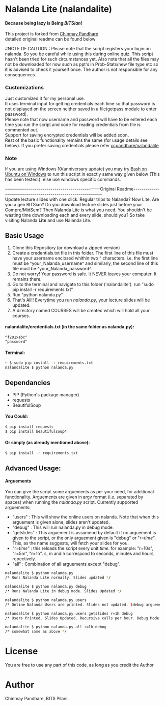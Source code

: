 # Nalanda Lite (nalandalite)
#### Because being lazy is Being _BITSian_!
This project is forked from [Chinmay Pandhare](https://github.com/ccpandhare)  
detailed original readme can be found below  
  
#NOTE OF CAUTION : Please note that the script registers your login on nalanda. So you be careful while using this during online quiz. This script hasn't been tried for such circumstances yet. Also note that all the files may not be downloaded for now such as ppt's in Prob-Stats/new file type etc so it is advised to check it yourself once. The author is not responsible for any consequences.  
  
### Customizations   
Just customized it for my personal use.  
It uses terminal input for getting credentials each time so that password is not displayed on the screen neither saved in a file(getpass module to enter password).    
Please note that now username and password will have to be entered each time you run the script and code for reading credentials from file is commented out.  
Support for saving encrypted credentials will be added soon.  
Rest of the basic functionality remains the same (for usage details see below).
If you prefer saving credentials please refer [ccpandhare/nalandalite](https://github.com/ccpandhare/nalandalite)

### Note
If you are using Windows 10(anniversary update) you may try [Bash on Ubuntu on Windows](https://msdn.microsoft.com/en-us/commandline/wsl/about) to run this script in exactly same way given below (This has been tested.). else use windows specific commands.
  
------------------------------------------------Original Readme--------------------------------------------------------------  
Update lecture slides with one click. Regular trips to Nalanda? Now Lite.
Are you a gen BITSian? Do you download lecture slides just before your Compre/MidSem? Then Nalanda Lite is what you need. You shouldn't be wasting time downloading each and every slide, should you? So take visiting Nalanda **Lite** and use Nalanda Lite.

## Basic Usage
1. Clone this Repository (or download a zipped version)
2. Create a credentials.txt file in this folder. The first line of this file must have your username enclosed whithin two ^ characters. i.e. the first line must be \^your_Nalanda_username\^ and similarly, the second line of this file must be \^your_Nalanda_password\^.
3. Do not worry! Your password is safe. It NEVER leaves your computer. It remains there.
4. Go to the terminal and navigate to this folder ('nalandalite'). run "sudo pip install -r requirements.txt"
5. Run "python nalanda.py"
6. That's All!! Everytime you run _nalanda.py_, your lecture slides will be updated.
7. A directory named COURSES will be created which will hold all your courses.

#### nalandalite/credentials.txt (in the same folder as nalanda.py):
```
^f201xabc^
^password^
```
#### Terminal:
```sh
~ $ sudo pip install -r requirements.txt
nalandalite $ python nalanda.py
```

## Dependancies
  - PIP (Python's package manager)
  - requests
  - BeautifulSoup

#### You Could:
```sh
$ pip install requests
$ pip install beautifulsoup4
```
#### Or simply (as already mentioned above):
```sh
$ pip install -r requirements.txt
```

## Advanced Usage:
#### Arguements
You can give the script some arguements as per your need, for additional functionality.
Arguements are given in argv format (i.e. separated by spaces) when running the _nalanda.py_ script. Currently supported arguements:
 - "users" : This will show the online users on nalanda. Note that when this arguement is given alone, slides aren't updated.
 - "debug" : This will run nalanda.py in debug mode.
 - "getslides" : This arguement is assumend by default if no arguement is given to the script, or the only arguement given is "debug" or "r=_time_". This, as the name suggests, will fetch your slides for you.
 - "r=_time_" : this reloads the script every unit _time_. for example: "r=10s", "r=5m", "r=1h". s, m and h correspond to seconds, minutes and hours, repectively.
 - "all" : Combination of all arguements except "debug".

```sh
nalandalite $ python nalanda.py
/* Runs Nalanda Lite normally. Slides updated */

nalandalite $ python nalanda.py debug
/* Runs Nalanda Lite in debug mode. Slides Updated */

nalandalite $ python nalanda.py users
/* Online Nalanda Users are printed. Slides not updated. (debug arguement can also be given with this) */

nalandalite $ python nalanda.py users getslides r=1h debug
/* Users Printed. Slides Updated. Recursive calls per hour. Debug Mode */

nalandalite $ python nalanda.py all r=1h debug
/* somewhat same as above */
```

# License
You are free to use any part of this code, as long as you credit the Author

# Author
Chinmay Pandhare, BITS Pilani.
